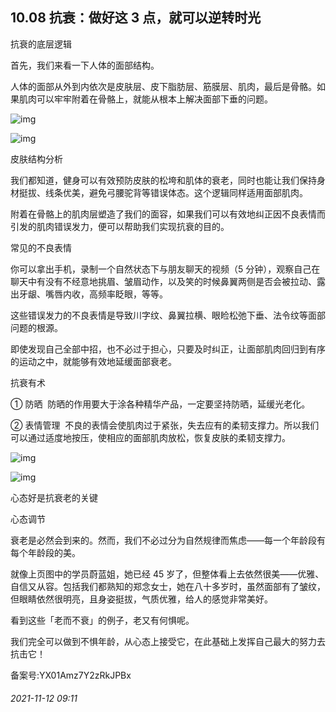 ## 10.08 抗衰：做好这 3 点，就可以逆转时光
抗衰的底层逻辑  


首先，我们来看一下人体的面部结构。 


人体的面部从外到内依次是皮肤层、皮下脂肪层、筋膜层、肌肉，最后是骨骼。如果肌肉可以牢牢附着在骨骼上，就能从根本上解决面部下垂的问题。 


![img](https://pic2.zhimg.com/v2-727159b390605fc7babca2a5e7480d15.webp)

![img](https://pic2.zhimg.com/v2-403ab07cafb5831e74a681e891dfc1ae.webp)

皮肤结构分析  


我们都知道，健身可以有效预防皮肤的松垮和肌体的衰老，同时也能让我们保持身材挺拔、线条优美，避免弓腰驼背等错误体态。这个逻辑同样适用面部肌肉。 


附着在骨骼上的肌肉层塑造了我们的面容，如果我们可以有效地纠正因不良表情而引发的肌肉错误发力，便可以帮助我们实现抗衰的目的。 


常见的不良表情  


你可以拿出手机，录制一个自然状态下与朋友聊天的视频（5 分钟），观察自己在聊天中有没有不经意地挑眉、皱眉动作，以及笑的时候鼻翼两侧是否会被拉动、露出牙龈、嘴唇内收，高频率眨眼，等等。 


这些错误发力的不良表情是导致川字纹、鼻翼拉横、眼睑松弛下垂、法令纹等面部问题的根源。 


即使发现自己全部中招，也不必过于担心，只要及时纠正，让面部肌肉回归到有序的运动之中，就能够有效地延缓面部衰老。 


抗衰有术  


① 防晒  防晒的作用要大于涂各种精华产品，一定要坚持防晒，延缓光老化。 


② 表情管理  不良的表情会使肌肉过于紧张，失去应有的柔韧支撑力。所以我们可以通过适度地按压，使相应的面部肌肉放松，恢复皮肤的柔韧支撑力。 


  



![img](https://pic3.zhimg.com/v2-8cbb1ba68968efece37a8e660732ee3c.webp)

![img](https://pic2.zhimg.com/v2-403ab07cafb5831e74a681e891dfc1ae.webp)

心态好是抗衰老的关键  


心态调节  


衰老是必然会到来的。然而，我们不必过分为自然规律而焦虑——每一个年龄段有每个年龄段的美。 


就像上页图中的学员蔚蓝姐，她已经 45 岁了，但整体看上去依然很美——优雅、自信又从容。包括我们都熟知的郑念女士，她在八十多岁时，虽然面部有了皱纹，但眼睛依然很明亮，且身姿挺拔，气质优雅，给人的感觉非常美好。 


看到这些「老而不衰」的例子，老又有何惧呢。 


我们完全可以做到不惧年龄，从心态上接受它，在此基础上发挥自己最大的努力去抗击它！ 


备案号:YX01Amz7Y2zRkJPBx


###### 2021-11-12 09:11
